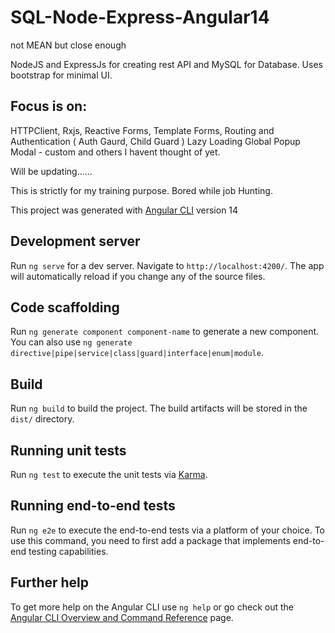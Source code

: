# SQL-Node-Express-Angular14

not MEAN but close enough

NodeJS and ExpressJs for creating rest API and MySQL for Database.
Uses bootstrap for minimal UI.

## Focus is on:

HTTPClient,
Rxjs,
Reactive Forms,
Template Forms,
Routing and Authentication ( Auth Gaurd, Child Guard )
Lazy Loading
Global Popup Modal - custom
and others I havent thought of yet.

Will be updating......

This is strictly for my training purpose. Bored while job Hunting.

This project was generated with [Angular CLI](https://github.com/angular/angular-cli) version 14

## Development server

Run `ng serve` for a dev server. Navigate to `http://localhost:4200/`. The app will automatically reload if you change any of the source files.

## Code scaffolding

Run `ng generate component component-name` to generate a new component. You can also use `ng generate directive|pipe|service|class|guard|interface|enum|module`.

## Build

Run `ng build` to build the project. The build artifacts will be stored in the `dist/` directory.

## Running unit tests

Run `ng test` to execute the unit tests via [Karma](https://karma-runner.github.io).

## Running end-to-end tests

Run `ng e2e` to execute the end-to-end tests via a platform of your choice. To use this command, you need to first add a package that implements end-to-end testing capabilities.

## Further help

To get more help on the Angular CLI use `ng help` or go check out the [Angular CLI Overview and Command Reference](https://angular.io/cli) page.
